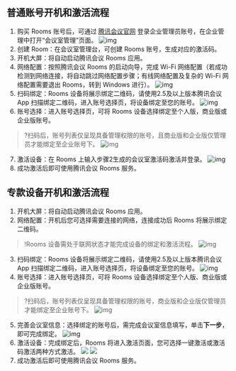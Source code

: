## 普通账号开机和激活流程
1. 购买 Rooms 账号后，可通过 [腾讯会议官网](https://meeting.tencent.com/) 登录企业管理员账号，在企业管理中打开“会议室管理”页面。
![img](https://dldir1.qq.com/download/support-center/image/rooms/meetingrooms_mgt.png)
2. 创建 Room：在会议室管理台，可创建 Rooms 账号，生成对应的激活码。
3. 开机大屏：将自动启动腾讯会议 Rooms 应用。
4. 网络配置：按照腾讯会议 Rooms 的启动向导，完成 Wi-Fi 网络配置（若成功检测到网络连接，将自动跳过网络配置步骤；有线网络配置及复杂的 Wi-Fi 网络配置需要退出 Rooms，转到 Windows 进行）。
![img](https://dldir1.qq.com/download/support-center/image/rooms/wifi_connect.png)
5. 扫码绑定：Rooms 设备将展示绑定二维码，请使用2.5及以上版本腾讯会议 App 扫描绑定二维码，进入账号选择页，将设备绑定至您的账号。
![img](https://dldir1.qq.com/download/support-center/image/rooms/scan_bind.png)
6. 账号选择：进入账号选择页，可将 Rooms 设备选择绑定至个人版，商业版或企业版账号。
>?扫码后，账号列表仅呈现具备管理权限的账号，且商业版和企业版仅管理员才能绑定至企业账号下。
![img](https://dldir1.qq.com/download/support-center/image/rooms/bind_account.png)
7. 激活设备：在 Rooms 上输入步骤2生成的会议室激活码激活并登录。
![img](https://dldir1.qq.com/download/support-center/image/rooms/input_keycode.png)
8. 成功激活后即可使用腾讯会议 Rooms 服务。


  
## 专款设备开机和激活流程
1. 开机大屏：将自动启动腾讯会议 Rooms 应用。
2. 网络配置：开机后您可选择需要连接的网络，连接成功后 Rooms 将展示绑定二维码。
>!Rooms 设备需处于联网状态才能完成设备的绑定和激活流程。
![img](https://dldir1.qq.com/download/support-center/image/rooms/sep_wifi_connect.png)
3. 扫码绑定：Rooms 设备将展示绑定二维码，请使用2.5及以上版本腾讯会议 App 扫描绑定二维码，进入账号选择页，将设备绑定至您的账号。
![img](https://dldir1.qq.com/download/support-center/image/rooms/spc_scan_bind.png)
4. 账号选择：进入账号选择页，可将 Rooms 设备选择绑定至个人版、商业版或企业版账号。
>?扫码后，账号列表仅呈现具备管理权限的账号，商业版和企业版仅管理员才能绑定至企业账号下。
![img](https://dldir1.qq.com/download/support-center/image/rooms/spc_bind_account.png)
5. 完善会议室信息：选择绑定的账号后，需完成会议室信息填写，单击**下一步**，即可完成绑定。
![img](https://dldir1.qq.com/download/support-center/image/rooms/spc_bind_set.png)
6. 激活设备：完成绑定后，Rooms 将进入激活页面，您可选择一键激活或激活码激活两种方式激活。
![](https://main.qcloudimg.com/raw/89fd4f9704d53fcdfd9a528ecb405045.png)
![](https://main.qcloudimg.com/raw/7a35e3d3b63ca7eface32a51ad67c60e.png)
7. 成功激活后即可使用腾讯会议 Rooms 服务。

